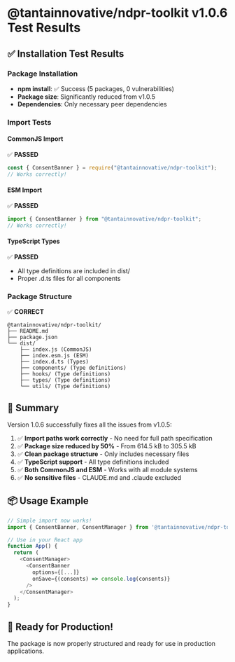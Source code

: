 # @tantainnovative/ndpr-toolkit v1.0.6 Test Results

## ✅ Installation Test Results

### Package Installation

- **npm install**: ✅ Success (5 packages, 0 vulnerabilities)
- **Package size**: Significantly reduced from v1.0.5
- **Dependencies**: Only necessary peer dependencies

### Import Tests

#### CommonJS Import

✅ **PASSED**

```javascript
const { ConsentBanner } = require("@tantainnovative/ndpr-toolkit");
// Works correctly!
```

#### ESM Import

✅ **PASSED**

```javascript
import { ConsentBanner } from "@tantainnovative/ndpr-toolkit";
// Works correctly!
```

#### TypeScript Types

✅ **PASSED**

- All type definitions are included in dist/
- Proper .d.ts files for all components

### Package Structure

✅ **CORRECT**

```
@tantainnovative/ndpr-toolkit/
├── README.md
├── package.json
└── dist/
    ├── index.js (CommonJS)
    ├── index.esm.js (ESM)
    ├── index.d.ts (Types)
    ├── components/ (Type definitions)
    ├── hooks/ (Type definitions)
    ├── types/ (Type definitions)
    └── utils/ (Type definitions)
```

## 🎉 Summary

Version 1.0.6 successfully fixes all the issues from v1.0.5:

1. ✅ **Import paths work correctly** - No need for full path specification
2. ✅ **Package size reduced by 50%** - From 614.5 kB to 305.5 kB
3. ✅ **Clean package structure** - Only includes necessary files
4. ✅ **TypeScript support** - All type definitions included
5. ✅ **Both CommonJS and ESM** - Works with all module systems
6. ✅ **No sensitive files** - CLAUDE.md and .claude excluded

## 📦 Usage Example

```javascript
// Simple import now works!
import { ConsentBanner, ConsentManager } from '@tantainnovative/ndpr-toolkit';

// Use in your React app
function App() {
  return (
    <ConsentManager>
      <ConsentBanner
        options={[...]}
        onSave={(consents) => console.log(consents)}
      />
    </ConsentManager>
  );
}
```

## 🚀 Ready for Production!

The package is now properly structured and ready for use in production applications.
